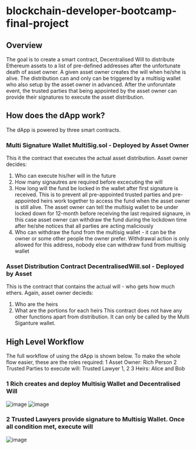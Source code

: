 # blockchain-developer-bootcamp-final-project
## Overview
The goal is to create a smart contract, Decentralised Will to distribute Ethereum assets to a list of pre-defined addresses after the unfortunate death of asset owner. A given asset owner creates the will when he/she is alive. The distribution can and only can be triggered by a multisig wallet who also setup by the asset owner in advanced. After the unforuntate event, the trusted parties that being appointed by the asset owner can provide their signatures to execute the asset distribution.

## How does the dApp work?
The dApp is powered by three smart contracts. 
### Multi Signature Wallet MultiSig.sol - Deployed by Asset Owner
This it the contract that executes the actual asset distribution. Asset owner decides: 
1. Who can execute his/her will in the future
2. How many signautres are required before excecuting the will
3. How long will the fund be locked in the wallet after first signature is received. This is to prevent all pre-appointed trusted parties and pre-appointed heirs work together to access the fund when the asset owner is still alive. The asset owner can tell the multisig wallet to be under locked down for 12-month before receiving the last required signaure, in this case asset owner can withdraw the fund during the lockdown time after he/she notices that all parties are acting maliciously
4. Who can withdraw the fund from the multisig wallet - it can be the owner or some other people the owner prefer. Withdrawal action is only allowed for this address, nobody else can withdraw fund from multisig wallet

### Asset Distribution Contract DecentralisedWill.sol - Deployed by Asset
This is the contract that contains the actual will - who gets how much ethers. Again, asset owner decieds:
1. Who are the heirs
2. What are the portions for each heirs
This contract does not have any other functions apart from distribution. It can only be called by the Multi Siganture wallet.

## High Level Workflow
The full workflow of using the dApp is shown below. To make the whole flow easier, these are the roles required:
1 Asset Owner: Rich Person
2 Trusted Parties to execute will: Trusted Lawyer 1, 2
3 Heirs: Alice and Bob
### 1 Rich creates and deploy Multisig Wallet and Decentralised Will
![image](https://user-images.githubusercontent.com/50827444/148705892-5c27f804-0c44-4b0f-8aac-bb83faca8cc0.png)
![image](https://user-images.githubusercontent.com/50827444/148705899-db677971-c23f-4e67-93be-7141d3ea0adf.png)
### 2 Trusted Lawyers provide signature to Multisig Wallet. Once all condition met, execute will
![image](https://user-images.githubusercontent.com/50827444/148705974-69d87201-0e29-4582-bfda-c261860f3a28.png)



